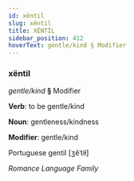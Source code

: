 ```yaml
---
id: xëntil
slug: xëntil
title: XËNTİL
sidebar_position: 412
hoverText: gentle/kind § Modifier
---
```


### xëntil

*gentle/kind* **§** Modifier

**Verb**: to be gentle/kind

**Noun**: gentleness/kindness

**Modifier**: gentle/kind

Portuguese gentil [ʒẽˈtiɫ]

*Romance Language Family*